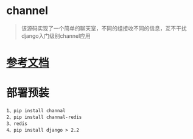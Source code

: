 # channel
>该源码实现了一个简单的聊天室，不同的组接收不同的信息，互不干扰
django入门级别channel应用
# [参考文档](https：//channels.readthedocs.io/en/latest/introduction.html)

# 部署预装
    1、pip install channal
    2、pip install channal-redis
    3、redis
    4、pip install django > 2.2
  
